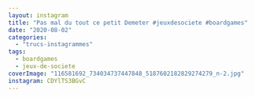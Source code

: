 ```yaml
---
layout: instagram
title: "Pas mal du tout ce petit Demeter #jeuxdesociete #boardgames"
date: "2020-08-02"
categories: 
  - "trucs-instagrammes"
tags: 
  - boardgames
  - jeux-de-societe
coverImage: "116581692_734034737447848_5187602182829274279_n-2.jpg"
instagram: CDYlTS3BGvC
---
```


